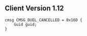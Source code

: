 ## Client Version 1.12

```rust,ignore
cmsg CMSG_DUEL_CANCELLED = 0x16D {
    Guid guid;    
}

```
